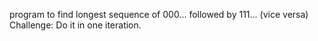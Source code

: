 program to find longest sequence of 000... followed by 111... (vice versa)
Challenge: Do it in one iteration. 
